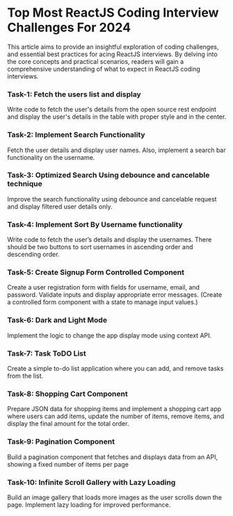 # Top Most ReactJS Coding Interview Challenges For 2024
This article aims to provide an insightful exploration of coding challenges, and essential best practices for acing ReactJS interviews. By delving into the core concepts and practical scenarios, readers will gain a comprehensive understanding of what to expect in ReactJS coding interviews.

### Task-1: Fetch the users list and display
Write code to fetch the user's details from the open source rest endpoint and display the user's details in the table with proper style and in the center.

### Task-2: Implement Search Functionality
Fetch the user details and display user names. Also, implement a search bar functionality on the username.

### Task-3: Optimized Search Using debounce and cancelable technique
Improve the search functionality using debounce and cancelable request and display filtered user details only.

### Task-4: Implement Sort By Username functionality
Write code to fetch the user’s details and display the usernames. There should be two buttons to sort usernames in ascending order and descending order.

### Task-5: Create Signup Form Controlled Component
Create a user registration form with fields for username, email, and password. Validate inputs and display appropriate error messages. (Create a controlled form component with a state to manage input values.)

### Task-6: Dark and Light Mode
Implement the logic to change the app display mode using context API.

### Task-7: Task ToDO List
Create a simple to-do list application where you can add, and remove tasks from the list.

### Task-8: Shopping Cart Component
Prepare JSON data for shopping items and implement a shopping cart app where users can add items, update the number of items, remove items, and display the final amount for the total order.

### Task-9: Pagination Component
Build a pagination component that fetches and displays data from an API, showing a fixed number of items per page

### Task-10: Infinite Scroll Gallery with Lazy Loading
Build an image gallery that loads more images as the user scrolls down the page. Implement lazy loading for improved performance.




